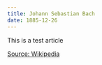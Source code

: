 ```yaml
---
title: Johann Sebastian Bach
date: 1885-12-26
---
```


This is a test article

[Source: Wikipedia](https://en.wikipedia.org/wiki/Johann_Sebastian_Bach)